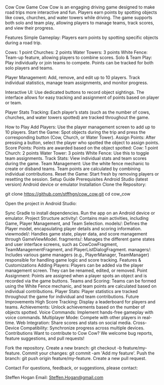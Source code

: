 Cow Cow Game
Cow Cow is an engaging driving game designed to make road trips more interactive and fun. Players earn points by spotting objects like cows, churches, and water towers while driving. The game supports both solo and team play, allowing players to manage teams, track scores, and view their progress.

Features
Simple Gameplay: Players earn points by spotting specific objects during a road trip.

Cows: 1 point
Churches: 2 points
Water Towers: 3 points
White Fence: Team-up feature, allowing players to combine scores.
Solo & Team Play: Play individually or join teams to compete. Points can be tracked for both solo players and teams.

Player Management: Add, remove, and edit up to 10 players. Track individual statistics, manage team assignments, and monitor progress.

Interactive UI: Use dedicated buttons to record object sightings. The interface allows for easy tracking and assignment of points based on player or team.

Player Stats Tracking: Each player’s stats (such as the number of cows, churches, and water towers spotted) are tracked throughout the game.

How to Play
Add Players: Use the player management screen to add up to 10 players.
Start the Game: Spot objects during the trip and press the corresponding button (Cow, Church, or Water Tower).
Assign Points: After pressing a button, select the player who spotted the object to assign points.
Score Points: Points are awarded based on the object spotted:
Cow: 1 point
Church: 2 points
Water Tower: 3 points
White Fence: Use this to toggle team assignments.
Track Stats: View individual stats and team scores during the game.
Team Management: Use the white fence mechanic to create or disband teams. Team points are calculated by combining individual contributions.
Reset the Game: Start fresh by removing players or resetting the session.
Setup Guide
Prerequisites
Android Studio (latest version)
Android device or emulator
Installation
Clone the Repository:

git clone https://github.com/stffhgn/cow_cow.git
cd cow_cow

Open the project in Android Studio:

Sync Gradle to install dependencies.
Run the app on an Android device or emulator.
Project Structure
activity/: Contains main activities, including Game, Player Management, and Team Selection.
models/: Defines the Player model, encapsulating player details and scoring information.
viewmodel/: Handles game state, player data, and score management through GameViewModel.
fragments/: Manages the different game states and user interface screens, such as CowCowFragment, TeamManagementFragment, and PlayerListDialogFragment.
managers/: Includes various game managers (e.g., PlayerManager, TeamManager) responsible for handling game logic and score tracking.
Features & Customizations
Adding Players: Players can be added via the player management screen. They can be renamed, edited, or removed.
Point Assignment: Points are assigned when a player spots an object and is recorded via the game buttons.
Teams and Scoring: Teams can be formed using the White Fence mechanic, and team points are calculated based on individual contributions.
Player Stats: Player statistics are tracked throughout the game for individual and team contributions.
Future Improvements
High Score Tracking: Display a leaderboard for players and teams.
Achievements: Unlock achievements based on the number of objects spotted.
Voice Commands: Implement hands-free gameplay with voice commands.
Multiplayer Mode: Compete with other players in real-time.
Web Integration: Share scores and stats on social media.
Cross-Device Compatibility: Synchronize progress across multiple devices.
Contributions
Want to contribute to Cow Cow? We welcome bug reports, feature suggestions, and pull requests!

Fork the repository.
Create a new branch: git checkout -b feature/my-feature.
Commit your changes: git commit -am 'Add my feature'.
Push the branch: git push origin feature/my-feature.
Create a new pull request.

Contact
For questions, feedback, or suggestions, please contact:

Steffen Hogan
Email: Steffen.Hogan@gmail.com


